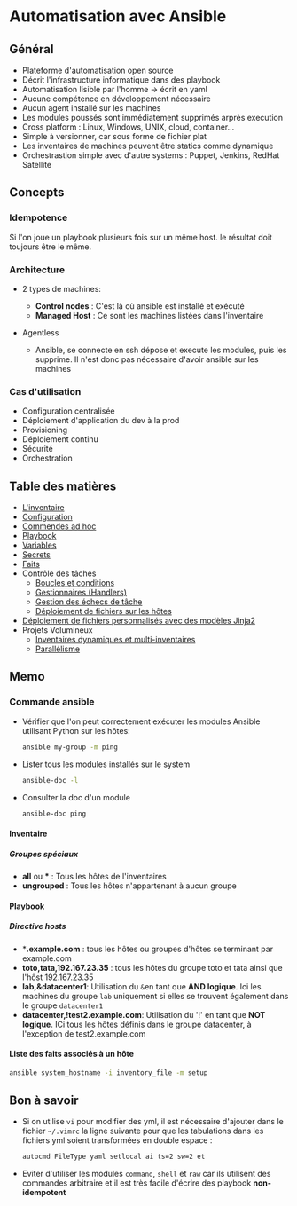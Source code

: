 # Automatisation avec Ansible

## Général

- Plateforme d'automatisation open source
- Décrit l'infrastructure informatique dans des playbook
- Automatisation lisible par l'homme -> écrit en yaml
- Aucune compétence en développement nécessaire
- Aucun agent installé sur les machines
- Les modules poussés sont immédiatement supprimés arprès execution
- Cross platform : Linux, Windows, UNIX, cloud, container...
- Simple à versionner, car sous forme de fichier plat
- Les inventaires de machines peuvent être statics comme dynamique
- Orchestrastion simple avec d'autre systems : Puppet, Jenkins, RedHat Satellite

## Concepts

### Idempotence

Si l'on joue un playbook plusieurs fois sur un même host. le résultat doit toujours être le même.

### Architecture

- 2 types de machines:
  - **Control nodes** : C'est là où ansible est installé et exécuté
  - **Managed Host** : Ce sont les machines listées dans l'inventaire

- Agentless
  - Ansible, se connecte en ssh dépose et execute les modules, puis les supprime. Il n'est donc pas nécessaire d'avoir ansible sur les machines

### Cas d'utilisation

- Configuration centralisée
- Déploiement d'application du dev à la prod
- Provisioning
- Déploiement continu
- Sécurité
- Orchestration

## Table des matières

- [L'inventaire](./01_inventaire/inventaire.md)
- [Configuration](./02_configuration/configuration.md)
- [Commendes ad hoc](./03_commande-ad-hoc/command.md)
- [Playbook](./04_playbook/playbook.md)
- [Variables](./05_variables/variables.md)
- [Secrets](./06_secrets/secrets.md)
- [Faits](./07_faits/faits.md)
- Contrôle des tâches
  - [Boucles et conditions](./08_controle-taches/boucles-conditions.md)
  - [Gestionnaires (Handlers)](./08_controle-taches/gestionnaires.md)
  - [Gestion des échecs de tâche](./08_controle-taches/echecs-tache.md)
  - [Déploiement de fichiers sur les hôtes](./09_deploiement_fichiers_hotes/deploiement_fichiers_hotes.md)
- [Déploiement de fichiers personnalisés avec des modèles Jinja2](./09_deploiement_fichiers_hotes/fichiers-perso-jinja2.md)
- Projets Volumineux
  - [Inventaires dynamiques et multi-inventaires](./10_projets-volumineux/inventaire-dynamique.md)
  - [Parallélisme](./10_projets-volumineux/parallelisme.md)

## Memo

### Commande ansible

- Vérifier que l'on peut correctement exécuter les modules Ansible utilisant Python sur les hôtes:

    ```sh
    ansible my-group -m ping
    ```

- Lister tous les modules installés sur le system

    ```sh
    ansible-doc -l
    ```

- Consulter la doc d'un module

    ```sh
    ansible-doc ping
    ```

#### Inventaire

##### Groupes spéciaux

- **all** ou **\*** : Tous les hôtes de l'inventaires
- **ungrouped** : Tous les hôtes n'appartenant à aucun groupe

#### Playbook

##### Directive hosts

- ***.example.com** : tous les hôtes ou groupes d'hôtes se terminant par example.com
- **toto,tata,192.167.23.35** : tous les hôtes du groupe toto et tata ainsi que l'hôst 192.167.23.35
- **lab,&datacenter1**: Utilisation du `&`en tant que **AND logique**. Ici les machines du groupe `lab` uniquement si elles se trouvent également dans le groupe `datacenter1`
- **datacenter,!test2.example.com**: Utilisation du '!' en tant que **NOT logique**. ICi tous les hôtes définis dans le groupe datacenter, à l'exception de test2.example.com

#### Liste des faits associés à un hôte

```sh
ansible system_hostname -i inventory_file -m setup
```

## Bon à savoir

- Si on utilise `vi` pour modifier des yml, il est nécessaire d'ajouter dans le fichier `~/.vimrc` la ligne suivante pour que les tabulations dans les fichiers yml soient transformées en double espace :

  ```sh
  autocmd FileType yaml setlocal ai ts=2 sw=2 et
  ```

- Eviter d'utiliser les modules `command`, `shell` et `raw` car ils utilisent des commandes arbitraire et il est très facile d'écrire des playbook **non-idempotent**
